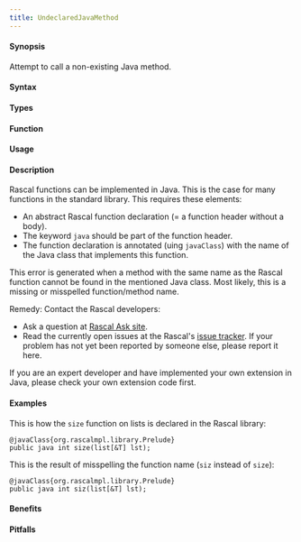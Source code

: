 ```yaml
---
title: UndeclaredJavaMethod
---
```


#### Synopsis

Attempt to call a non-existing Java method.

#### Syntax

#### Types

#### Function
       
#### Usage

#### Description

Rascal functions can be implemented in Java. This is the case for many functions in the standard library.
This requires these elements:

*  An abstract Rascal function declaration (= a function header without a body).
*  The keyword `java` should be part of the function header.
*  The function declaration is annotated (uing `javaClass`) with the name of the Java class that implements this function.


This error is generated when a method with the same name as the Rascal function
cannot be found in the mentioned Java class. Most likely, this is a missing or misspelled function/method name.

Remedy: Contact the Rascal developers:

*  Ask a question at [Rascal Ask site](http://ask.rascal-mpl.org/questions/).
*  Read the currently open issues at the Rascal's [issue tracker](https://github.com/cwi-swat/rascal/issues?state=open). If your problem has not yet been reported by someone else, please report it here.


If you are an expert developer and have implemented your own extension in Java, please check your own extension code first.


#### Examples

This is how the `size` function on lists is declared in the Rascal library:
```rascal-shell
@javaClass{org.rascalmpl.library.Prelude}
public java int size(list[&T] lst);
```
This is the result of misspelling the function name (`siz` instead of `size`):
```rascal-shell,error
@javaClass{org.rascalmpl.library.Prelude}
public java int siz(list[&T] lst);
```
#### Benefits

#### Pitfalls

